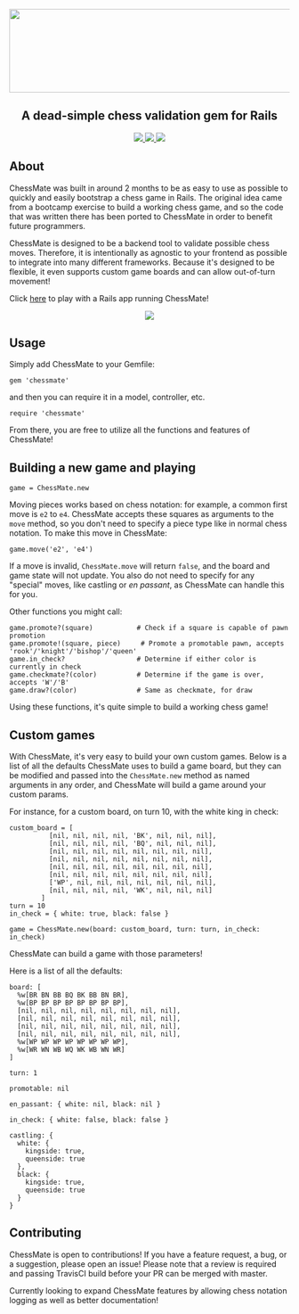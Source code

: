 <p align="center">
  <img width="800" height="150" src="https://imgur.com/WFCwf9p.png">
</p>
<h2 align="center">A dead-simple chess validation gem for Rails</h2>
<p align="center">
  <a href="https://travis-ci.com/pawptart/ChessMate">
    <img src="https://travis-ci.com/pawptart/ChessMate.svg?branch=master">
  </a>
  <a href="https://github.com/pawptart/ChessMate/issues">
    <img src="https://img.shields.io/github/issues/pawptart/chessmate">
  </a>
  <a href="https://rubygems.org/gems/chessmate">
    <img src="https://img.shields.io/gem/v/chessmate">
  </a>
</p>

## About
ChessMate was built in around 2 months to be as easy to use as possible to quickly and easily bootstrap a chess game in Rails. The original idea came from a bootcamp exercise to build a working chess game, and so the code that was written there has been ported to ChessMate in order to benefit future programmers.

ChessMate is designed to be a backend tool to validate possible chess moves. Therefore, it is intentionally as agnostic to your frontend as possible to integrate into many different frameworks. Because it's designed to be flexible, it even supports custom game boards and can allow out-of-turn movement!

Click [here](http://chessmate-demo.herokuapp.com/) to play with a Rails app running ChessMate!

<p align="center">
  <img src="https://i.imgur.com/vyQjL4Y.png">
</p>

## Usage
Simply add ChessMate to your Gemfile:

```
gem 'chessmate'
```

and then you can require it in a model, controller, etc. 

```
require 'chessmate'
```

From there, you are free to utilize all the functions and features of ChessMate!

## Building a new game and playing 

```
game = ChessMate.new
```

Moving pieces works based on chess notation: for example, a common first move is `e2` to `e4`. ChessMate accepts these squares as arguments to the `move` method, so you don't need to specify a piece type like in normal chess notation. To make this move in ChessMate:

```
game.move('e2', 'e4')
```

If a move is invalid, `ChessMate.move` will return `false`, and the board and game state will not update. You also do not need to specify for any "special" moves, like castling or _en passant_, as ChessMate can handle this for you.

Other functions you might call:

```
game.promote?(square)           # Check if a square is capable of pawn promotion
game.promote!(square, piece)     # Promote a promotable pawn, accepts 'rook'/'knight'/'bishop'/'queen'
game.in_check?                  # Determine if either color is currently in check
game.checkmate?(color)          # Determine if the game is over, accepts 'W'/'B'
game.draw?(color)               # Same as checkmate, for draw
```

Using these functions, it's quite simple to build a working chess game!

## Custom games
With ChessMate, it's very easy to build your own custom games. Below is a list of all the defaults ChessMate uses to build a game board, but they can be modified and passed into the `ChessMate.new` method as named arguments in any order, and ChessMate will build a game around your custom params. 

For instance, for a custom board, on turn 10, with the white king in check:

```
custom_board = [
          [nil, nil, nil, nil, 'BK', nil, nil, nil],
          [nil, nil, nil, nil, 'BQ', nil, nil, nil],
          [nil, nil, nil, nil, nil, nil, nil, nil],
          [nil, nil, nil, nil, nil, nil, nil, nil],
          [nil, nil, nil, nil, nil, nil, nil, nil],
          [nil, nil, nil, nil, nil, nil, nil, nil],
          ['WP', nil, nil, nil, nil, nil, nil, nil],
          [nil, nil, nil, nil, 'WK', nil, nil, nil]
        ]
turn = 10
in_check = { white: true, black: false }

game = ChessMate.new(board: custom_board, turn: turn, in_check: in_check)
```

ChessMate can build a game with those parameters!

Here is a list of all the defaults:
```
board: [
  %w[BR BN BB BQ BK BB BN BR],
  %w[BP BP BP BP BP BP BP BP],
  [nil, nil, nil, nil, nil, nil, nil, nil],
  [nil, nil, nil, nil, nil, nil, nil, nil],
  [nil, nil, nil, nil, nil, nil, nil, nil],
  [nil, nil, nil, nil, nil, nil, nil, nil],
  %w[WP WP WP WP WP WP WP WP],
  %w[WR WN WB WQ WK WB WN WR]
]

turn: 1

promotable: nil

en_passant: { white: nil, black: nil }

in_check: { white: false, black: false }

castling: {
  white: {
    kingside: true,
    queenside: true
  },
  black: {
    kingside: true,
    queenside: true
  }
}
```

## Contributing
ChessMate is open to contributions! If you have a feature request, a bug, or a suggestion, please open an issue! Please note that a review is required and passing TravisCI build before your PR can be merged with master.

Currently looking to expand ChessMate features by allowing chess notation logging as well as better documentation!
